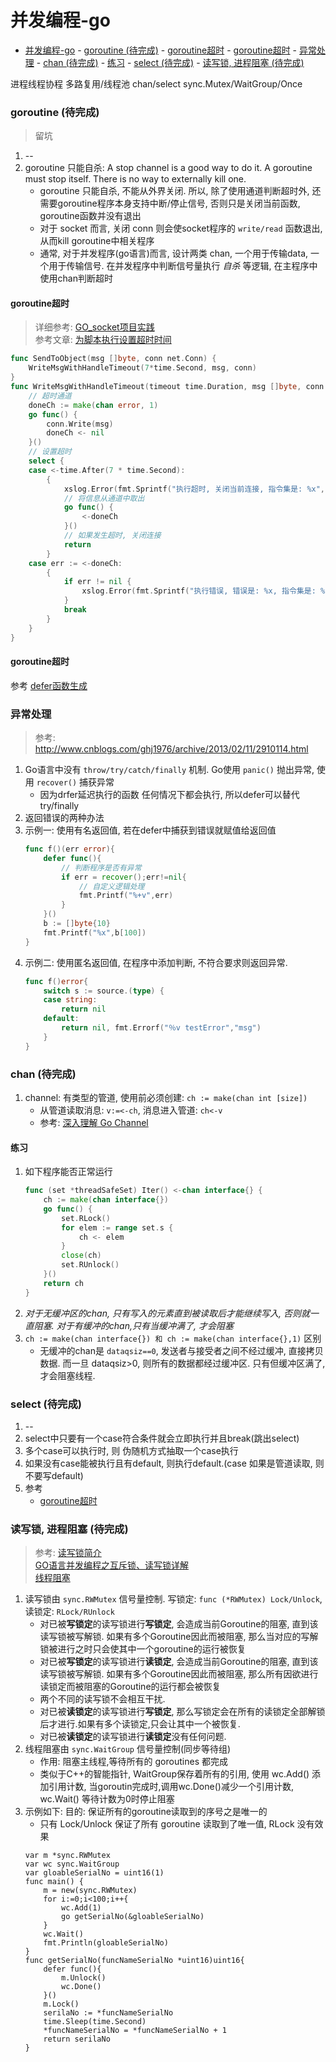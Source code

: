 # 并发编程-go

<!-- TOC -->

- [并发编程-go](#并发编程-go)
        - [goroutine (待完成)](#goroutine-待完成)
            - [goroutine超时](#goroutine超时)
            - [goroutine超时](#goroutine超时-1)
        - [异常处理](#异常处理)
        - [chan (待完成)](#chan-待完成)
            - [练习](#练习)
        - [select (待完成)](#select-待完成)
        - [读写锁, 进程阻塞 (待完成)](#读写锁-进程阻塞-待完成)

<!-- /TOC -->

进程线程协程
多路复用/线程池
chan/select
sync.Mutex/WaitGroup/Once


### goroutine (待完成)
> 留坑
1. --
2. goroutine 只能自杀: A stop channel is a good way to do it. A goroutine must stop itself. There is no way to externally kill one.
    - goroutine 只能自杀, 不能从外界关闭. 所以, 除了使用通道判断超时外, 还需要goroutine程序本身支持中断/停止信号, 否则只是关闭当前函数, goroutine函数并没有退出
    - 对于 socket 而言, 关闭 conn 则会使socket程序的 `write/read` 函数退出, 从而kill goroutine中相关程序
    - 通常, 对于并发程序(go语言)而言, 设计两类 chan, 一个用于传输data, 一个用于传输信号. 在并发程序中判断信号量执行 *自杀* 等逻辑, 在主程序中使用chan判断超时

#### goroutine超时
> 详细参考: [GO_socket项目实践](https://github.com/everywan/IOT_Server)   
> 参考文章: [为脚本执行设置超时时间](http://ulricqin.com/post/set-script-timeout-use-golang/)

```Go
func SendToObject(msg []byte, conn net.Conn) {
	WriteMsgWithHandleTimeout(7*time.Second, msg, conn)
}
func WriteMsgWithHandleTimeout(timeout time.Duration, msg []byte, conn net.Conn) {
	// 超时通道
	doneCh := make(chan error, 1)
	go func() {
		conn.Write(msg)
		doneCh <- nil
	}()
	// 设置超时
	select {
	case <-time.After(7 * time.Second):
		{
			xslog.Error(fmt.Sprintf("执行超时, 关闭当前连接, 指令集是: %x", msg))
			// 将信息从通道中取出
			go func() {
				<-doneCh
			}()
			// 如果发生超时, 关闭连接
			return
		}
	case err := <-doneCh:
		{
			if err != nil {
				xslog.Error(fmt.Sprintf("执行错误, 错误是: %x, 指令集是: %x", err, msg))
			}
			break
		}
	}
}
```
#### goroutine超时
参考 [defer函数生成](#练习二:defer函数生成)

### 异常处理
> 参考: http://www.cnblogs.com/ghj1976/archive/2013/02/11/2910114.html

1. Go语言中没有 `throw/try/catch/finally` 机制. Go使用 `panic()` 抛出异常, 使用 `recover()` 捕获异常
    - 因为drfer延迟执行的函数 任何情况下都会执行, 所以defer可以替代 try/finally
2. 返回错误的两种办法
3. 示例一: 使用有名返回值, 若在defer中捕获到错误就赋值给返回值
    ```Go
    func f()(err error){
        defer func(){
            // 判断程序是否有异常
            if err = recover();err!=nil{
                // 自定义逻辑处理
                fmt.Printf("%+v",err)
            }
        }()
        b := []byte{10}
        fmt.Printf("%x",b[100])
    }
    ```
3. 示例二: 使用匿名返回值, 在程序中添加判断, 不符合要求则返回异常.
    ```go
    func f()error{
        switch s := source.(type) {
        case string:
            return nil
        default:
            return nil, fmt.Errorf("％v testError","msg")
        }
    }
    ```

### chan (待完成)
1. channel: 有类型的管道, 使用前必须创建: `ch := make(chan int [size])`
    - 从管道读取消息: `v:=<-ch`, 消息进入管道: `ch<-v`
    - 参考: [深入理解 Go Channel](http://legendtkl.com/2017/07/30/understanding-golang-channel/)

#### 练习
1. 如下程序能否正常运行
    ```Go
    func (set *threadSafeSet) Iter() <-chan interface{} {
        ch := make(chan interface{})
        go func() {
            set.RLock()
            for elem := range set.s {
                ch <- elem
            }
            close(ch)
            set.RUnlock()
        }()
        return ch
    }
    ```
2. _对于无缓冲区的chan, 只有写入的元素直到被读取后才能继续写入, 否则就一直阻塞. 对于有缓冲的chan,只有当缓冲满了, 才会阻塞_
3. `ch := make(chan interface{}) 和 ch := make(chan interface{},1)` 区别
    - 无缓冲的chan是 `dataqsiz==0`, 发送者与接受者之间不经过缓冲, 直接拷贝数据. 而一旦 dataqsiz>0, 则所有的数据都经过缓冲区. 只有但缓冲区满了, 才会阻塞线程.

### select (待完成)
1. --
2. select中只要有一个case符合条件就会立即执行并且break(跳出select)
3. 多个case可以执行时, 则 伪随机方式抽取一个case执行
4. 如果没有case能被执行且有default, 则执行default.(case 如果是管道读取, 则不要写default)
6. 参考
    - [goroutine超时](#goroutine超时)

### 读写锁, 进程阻塞 (待完成)
> 参考: [读写锁简介](https://studygolang.com/articles/3027)    
> [GO语言并发编程之互斥锁、读写锁详解](http://www.jianshu.com/p/00d510729ab5)   
> [线程阻塞](https://www.douban.com/note/484590266/)
1. 读写锁由 `sync.RWMutex` 信号量控制. 写锁定: `func (*RWMutex) Lock/Unlock`,  读锁定: `RLock/RUnlock`
    - 对已被**写锁定**的读写锁进行**写锁定**, 会造成当前Goroutine的阻塞, 直到该读写锁被写解锁. 如果有多个Goroutine因此而被阻塞, 那么当对应的写解锁被进行之时只会使其中一个goroutine的运行被恢复
    - 对已被**写锁定**的读写锁进行**读锁定**, 会造成当前Goroutine的阻塞, 直到该读写锁被写解锁. 如果有多个Goroutine因此而被阻塞, 那么所有因欲进行读锁定而被阻塞的Goroutine的运行都会被恢复
    - 两个不同的读写锁不会相互干扰.
    - 对已被**读锁定**的读写锁进行**写锁定**, 那么写锁定会在所有的读锁定全部解锁后才进行.如果有多个读锁定,只会让其中一个被恢复.
    - 对已被**读锁定**的读写锁进行**读锁定**没有任何问题.
2. 线程阻塞由 `sync.WaitGroup` 信号量控制(同步等待组)
    - 作用: 阻塞主线程,等待所有的 goroutines 都完成
    - 类似于C++的智能指针, WaitGroup保存着所有的引用, 使用 wc.Add() 添加引用计数, 当goroutin完成时,调用wc.Done()减少一个引用计数, wc.Wait() 等待计数为0时停止阻塞
3. 示例如下: 目的: 保证所有的goroutine读取到的序号之是唯一的
    - 只有 Lock/Unlock 保证了所有 goroutine 读取到了唯一值, RLock 没有效果
    ```Golang
    var m *sync.RWMutex
    var wc sync.WaitGroup
    var gloableSerialNo = uint16(1)
    func main() {
        m = new(sync.RWMutex)
        for i:=0;i<100;i++{
            wc.Add(1)
            go getSerialNo(&gloableSerialNo)
        }
        wc.Wait()
        fmt.Println(gloableSerialNo)
    }
    func getSerialNo(funcNameSerialNo *uint16)uint16{
        defer func(){
            m.Unlock()
            wc.Done()
        }()
        m.Lock()
        serilaNo := *funcNameSerialNo
        time.Sleep(time.Second)
        *funcNameSerialNo = *funcNameSerialNo + 1	
        return serilaNo
    }
    ```
